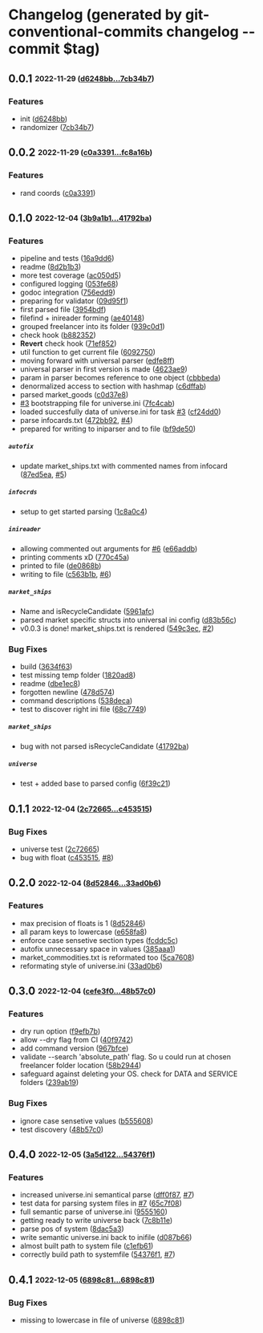 # Changelog (generated by git-conventional-commits changelog --commit $tag)

## **0.0.1** <sub><sup>2022-11-29 ([d6248bb...7cb34b7](https://github.com/darklab8/darklab_freelancer_darktool/compare/d6248bb...7cb34b7?diff=split))</sup></sub>

### Features
*  init ([d6248bb](https://github.com/darklab8/darklab_freelancer_darktool/commit/d6248bb))
*  randomizer ([7cb34b7](https://github.com/darklab8/darklab_freelancer_darktool/commit/7cb34b7))

## **0.0.2** <sub><sup>2022-11-29 ([c0a3391...fc8a16b](https://github.com/darklab8/darklab_freelancer_darktool/compare/c0a3391...fc8a16b?diff=split))</sup></sub>

### Features
*  rand coords ([c0a3391](https://github.com/darklab8/darklab_freelancer_darktool/commit/c0a3391))

## **0.1.0** <sub><sup>2022-12-04 ([3b9a1b1...41792ba](https://github.com/darklab8/darklab_freelancer_darktool/compare/3b9a1b1...41792ba?diff=split))</sup></sub>

### Features
*  pipeline and tests ([16a9dd6](https://github.com/darklab8/darklab_freelancer_darktool/commit/16a9dd6))
*  readme ([8d2b1b3](https://github.com/darklab8/darklab_freelancer_darktool/commit/8d2b1b3))
*  more test coverage ([ac050d5](https://github.com/darklab8/darklab_freelancer_darktool/commit/ac050d5))
*  configured logging ([053fe68](https://github.com/darklab8/darklab_freelancer_darktool/commit/053fe68))
*  godoc integration ([756edd9](https://github.com/darklab8/darklab_freelancer_darktool/commit/756edd9))
*  preparing for validator ([09d95f1](https://github.com/darklab8/darklab_freelancer_darktool/commit/09d95f1))
*  first parsed file ([3954bdf](https://github.com/darklab8/darklab_freelancer_darktool/commit/3954bdf))
*  filefind \+ inireader forming ([ae40148](https://github.com/darklab8/darklab_freelancer_darktool/commit/ae40148))
*  grouped freelancer into its folder ([939c0d1](https://github.com/darklab8/darklab_freelancer_darktool/commit/939c0d1))
*  check hook ([b882352](https://github.com/darklab8/darklab_freelancer_darktool/commit/b882352))
*  **Revert** check hook ([71ef852](https://github.com/darklab8/darklab_freelancer_darktool/commit/71ef852))
*  util function to get current file ([6092750](https://github.com/darklab8/darklab_freelancer_darktool/commit/6092750))
*  moving forward with universal parser ([edfe8ff](https://github.com/darklab8/darklab_freelancer_darktool/commit/edfe8ff))
*  universal parser in first version is made ([4623ae9](https://github.com/darklab8/darklab_freelancer_darktool/commit/4623ae9))
*  param in parser becomes reference to one object ([cbbbeda](https://github.com/darklab8/darklab_freelancer_darktool/commit/cbbbeda))
*  denormalized access to section with hashmap ([c6dffab](https://github.com/darklab8/darklab_freelancer_darktool/commit/c6dffab))
*  parsed market\_goods ([c0d37e8](https://github.com/darklab8/darklab_freelancer_darktool/commit/c0d37e8))
*  [#3](https://github.com/darklab8/darklab_freelancer_darktool/issues/#3) bootstrapping file for universe\.ini ([7fc4cab](https://github.com/darklab8/darklab_freelancer_darktool/commit/7fc4cab))
*  loaded succesfully data of universe\.ini for task [#3](https://github.com/darklab8/darklab_freelancer_darktool/issues/#3) ([cf24dd0](https://github.com/darklab8/darklab_freelancer_darktool/commit/cf24dd0))
*  parse infocards\.txt ([472bb92](https://github.com/darklab8/darklab_freelancer_darktool/commit/472bb92), [#4](https://github.com/darklab8/darklab_freelancer_darktool/issues/#4))
*  prepared for writing to iniparser and to file ([bf9de50](https://github.com/darklab8/darklab_freelancer_darktool/commit/bf9de50))

##### `autofix`
*  update market\_ships\.txt with commented names from infocard ([87ed5ea](https://github.com/darklab8/darklab_freelancer_darktool/commit/87ed5ea), [#5](https://github.com/darklab8/darklab_freelancer_darktool/issues/#5))

##### `infocrds`
*  setup to get started parsing ([1c8a0c4](https://github.com/darklab8/darklab_freelancer_darktool/commit/1c8a0c4))

##### `inireader`
*  allowing commented out arguments for [#6](https://github.com/darklab8/darklab_freelancer_darktool/issues/#6) ([e66addb](https://github.com/darklab8/darklab_freelancer_darktool/commit/e66addb))
*  printing comments xD ([770c45a](https://github.com/darklab8/darklab_freelancer_darktool/commit/770c45a))
*  printed to file ([de0868b](https://github.com/darklab8/darklab_freelancer_darktool/commit/de0868b))
*  writing to file ([c563b1b](https://github.com/darklab8/darklab_freelancer_darktool/commit/c563b1b), [#6](https://github.com/darklab8/darklab_freelancer_darktool/issues/#6))

##### `market_ships`
*  Name and isRecycleCandidate ([5961afc](https://github.com/darklab8/darklab_freelancer_darktool/commit/5961afc))
*  parsed market specific structs into universal ini config ([d83b56c](https://github.com/darklab8/darklab_freelancer_darktool/commit/d83b56c))
*  v0\.0\.3 is done\! market\_ships\.txt is rendered ([549c3ec](https://github.com/darklab8/darklab_freelancer_darktool/commit/549c3ec), [#2](https://github.com/darklab8/darklab_freelancer_darktool/issues/#2))


### Bug Fixes
*  build ([3634f63](https://github.com/darklab8/darklab_freelancer_darktool/commit/3634f63))
*  test missing temp folder ([1820ad8](https://github.com/darklab8/darklab_freelancer_darktool/commit/1820ad8))
*  readme ([dbe1ec8](https://github.com/darklab8/darklab_freelancer_darktool/commit/dbe1ec8))
*  forgotten newline ([478d574](https://github.com/darklab8/darklab_freelancer_darktool/commit/478d574))
*  command descriptions ([538deca](https://github.com/darklab8/darklab_freelancer_darktool/commit/538deca))
*  test to discover right ini file ([68c7749](https://github.com/darklab8/darklab_freelancer_darktool/commit/68c7749))

##### `market_ships`
*  bug with not parsed isRecycleCandidate ([41792ba](https://github.com/darklab8/darklab_freelancer_darktool/commit/41792ba))

##### `universe`
*  test \+ added base to parsed config ([6f39c21](https://github.com/darklab8/darklab_freelancer_darktool/commit/6f39c21))

## **0.1.1** <sub><sup>2022-12-04 ([2c72665...c453515](https://github.com/darklab8/darklab_freelancer_darktool/compare/2c72665...c453515?diff=split))</sup></sub>

### Bug Fixes
*  universe test ([2c72665](https://github.com/darklab8/darklab_freelancer_darktool/commit/2c72665))
*  bug with float ([c453515](https://github.com/darklab8/darklab_freelancer_darktool/commit/c453515), [#8](https://github.com/darklab8/darklab_freelancer_darktool/issues/#8))

## **0.2.0** <sub><sup>2022-12-04 ([8d52846...33ad0b6](https://github.com/darklab8/darklab_freelancer_darktool/compare/8d52846...33ad0b6?diff=split))</sup></sub>

### Features
*  max precision of floats is 1 ([8d52846](https://github.com/darklab8/darklab_freelancer_darktool/commit/8d52846))
*  all param keys to lowercase ([e658fa8](https://github.com/darklab8/darklab_freelancer_darktool/commit/e658fa8))
*  enforce case sensetive section types ([fcddc5c](https://github.com/darklab8/darklab_freelancer_darktool/commit/fcddc5c))
*  autofix unnecessary space in values ([385aaa1](https://github.com/darklab8/darklab_freelancer_darktool/commit/385aaa1))
*  market\_commodities\.txt is reformated too ([5ca7608](https://github.com/darklab8/darklab_freelancer_darktool/commit/5ca7608))
*  reformating style of universe\.ini ([33ad0b6](https://github.com/darklab8/darklab_freelancer_darktool/commit/33ad0b6))

## **0.3.0** <sub><sup>2022-12-04 ([cefe3f0...48b57c0](https://github.com/darklab8/darklab_freelancer_darktool/compare/cefe3f0...48b57c0?diff=split))</sup></sub>

### Features
*  dry run option ([f9efb7b](https://github.com/darklab8/darklab_freelancer_darktool/commit/f9efb7b))
*  allow --dry flag from CI ([40f9742](https://github.com/darklab8/darklab_freelancer_darktool/commit/40f9742))
*  add  command version ([967bfce](https://github.com/darklab8/darklab_freelancer_darktool/commit/967bfce))
*  validate \-\-search 'absolute\_path' flag\. So u could run at chosen freelancer folder location ([58b2944](https://github.com/darklab8/darklab_freelancer_darktool/commit/58b2944))
*  safeguard against deleting your OS\. check for DATA and SERVICE folders ([239ab19](https://github.com/darklab8/darklab_freelancer_darktool/commit/239ab19))


### Bug Fixes
*  ignore case sensetive values ([b555608](https://github.com/darklab8/darklab_freelancer_darktool/commit/b555608))
*  test discovery ([48b57c0](https://github.com/darklab8/darklab_freelancer_darktool/commit/48b57c0))

## **0.4.0** <sub><sup>2022-12-05 ([3a5d122...54376f1](https://github.com/darklab8/darklab_freelancer_darktool/compare/3a5d122...54376f1?diff=split))</sup></sub>

### Features
*  increased universe\.ini semantical parse ([dff0f87](https://github.com/darklab8/darklab_freelancer_darktool/commit/dff0f87), [#7](https://github.com/darklab8/darklab_freelancer_darktool/issues/#7))
*  test data for parsing system files in [#7](https://github.com/darklab8/darklab_freelancer_darktool/issues/#7) ([65c7f08](https://github.com/darklab8/darklab_freelancer_darktool/commit/65c7f08))
*  full semantic parse of universe\.ini ([9555160](https://github.com/darklab8/darklab_freelancer_darktool/commit/9555160))
*  getting ready to write universe back ([7c8b11e](https://github.com/darklab8/darklab_freelancer_darktool/commit/7c8b11e))
*  parse pos of system ([8dac5a3](https://github.com/darklab8/darklab_freelancer_darktool/commit/8dac5a3))
*  write semantic universe\.ini back to inifile ([d087b66](https://github.com/darklab8/darklab_freelancer_darktool/commit/d087b66))
*  almost built path to system file ([c1efb61](https://github.com/darklab8/darklab_freelancer_darktool/commit/c1efb61))
*  correctly build path to systemfile ([54376f1](https://github.com/darklab8/darklab_freelancer_darktool/commit/54376f1), [#7](https://github.com/darklab8/darklab_freelancer_darktool/issues/#7))

## **0.4.1** <sub><sup>2022-12-05 ([6898c81...6898c81](https://github.com/darklab8/darklab_freelancer_darktool/compare/6898c81...6898c81?diff=split))</sup></sub>

### Bug Fixes
*  missing to lowercase in file of universe ([6898c81](https://github.com/darklab8/darklab_freelancer_darktool/commit/6898c81))